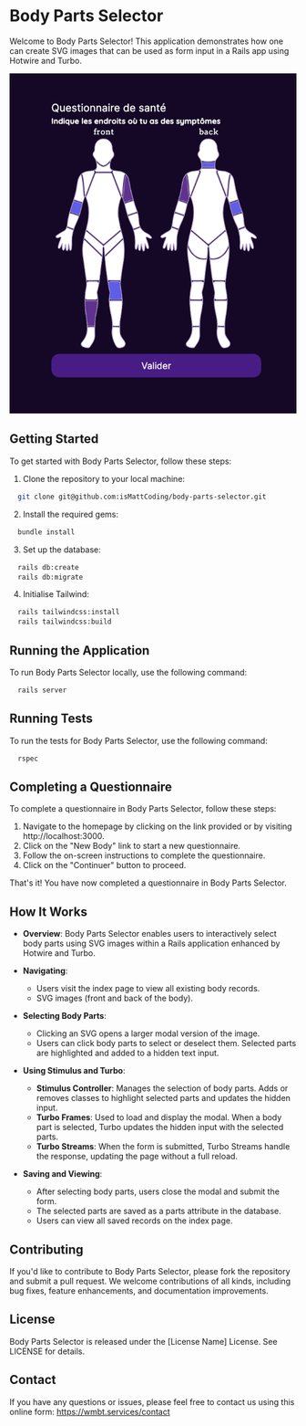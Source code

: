 # Body Parts Selector

Welcome to Body Parts Selector! This application demonstrates how one can create SVG images that can be used as form input in a Rails app using Hotwire and Turbo.

![Screenshot of an svg outlining the parts of the body, with some body parts selected](https://github.com/isMattCoding/body-parts-selector/blob/main/public/screenshot.png)

## Getting Started

To get started with Body Parts Selector, follow these steps:

1. Clone the repository to your local machine:

  ```bash
    git clone git@github.com:isMattCoding/body-parts-selector.git
  ```

2. Install the required gems:

  ```bash
    bundle install
  ```

3. Set up the database:

  ```bash
    rails db:create
    rails db:migrate
  ```

4. Initialise Tailwind:

  ```bash
    rails tailwindcss:install
    rails tailwindcss:build
  ```

## Running the Application
To run Body Parts Selector locally, use the following command:

  ```bash
    rails server
  ```

## Running Tests
To run the tests for Body Parts Selector, use the following command:

  ```bash
    rspec
  ```

## Completing a Questionnaire
To complete a questionnaire in Body Parts Selector, follow these steps:

1. Navigate to the homepage by clicking on the link provided or by visiting http://localhost:3000.
2. Click on the "New Body" link to start a new questionnaire.
3. Follow the on-screen instructions to complete the questionnaire.
4. Click on the "Continuer" button to proceed.

That's it! You have now completed a questionnaire in Body Parts Selector.


## How It Works
* __Overview__: Body Parts Selector enables users to interactively select body parts using SVG images within a Rails application enhanced by Hotwire and Turbo.

* __Navigating__:
  * Users visit the index page to view all existing body records.
  * SVG images (front and back of the body).

* __Selecting Body Parts__:
  * Clicking an SVG opens a larger modal version of the image.
  * Users can click body parts to select or deselect them. Selected parts are highlighted and added to a hidden text input.

* __Using Stimulus and Turbo__:
  * __Stimulus Controller__: Manages the selection of body parts. Adds or removes classes to highlight selected parts and updates the hidden input.
  * __Turbo Frames__: Used to load and display the modal. When a body part is selected, Turbo updates the hidden input with the selected parts.
  * __Turbo Streams__: When the form is submitted, Turbo Streams handle the response, updating the page without a full reload.

* __Saving and Viewing__:
  * After selecting body parts, users close the modal and submit the form.
  * The selected parts are saved as a parts attribute in the database.
  * Users can view all saved records on the index page.


## Contributing
If you'd like to contribute to Body Parts Selector, please fork the repository and submit a pull request. We welcome contributions of all kinds, including bug fixes, feature enhancements, and documentation improvements.

## License
Body Parts Selector is released under the [License Name] License. See LICENSE for details.

## Contact
If you have any questions or issues, please feel free to contact us using this online form: https://wmbt.services/contact
